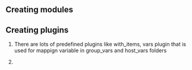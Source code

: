 ## Creating modules

## Creating plugins

1. There are lots of predefined plugins like with_items, vars plugin that is used for mappign variable in group_vars and host_vars folders

2. 